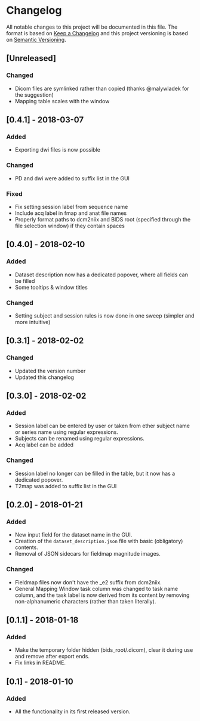 #  Changelog
All notable changes to this project will be documented in this file.
The format is based on [Keep a Changelog](http://keepachangelog.com/en/1.0.0/)
and this project versioning is based on [Semantic Versioning](http://semver.org/spec/v2.0.0.html).

## [Unreleased]
### Changed
- Dicom files are symlinked rather than copied (thanks @malywladek for the suggestion)
- Mapping table scales with the window

## [0.4.1] - 2018-03-07
### Added
- Exporting dwi files is now possible

### Changed
- PD and dwi were added to suffix list in the GUI

### Fixed
- Fix setting session label from sequence name
- Include acq label in fmap and anat file names
- Properly format paths to dcm2niix and BIDS root (specified through the file selection window) if they contain spaces

## [0.4.0] - 2018-02-10
### Added
- Dataset description now has a dedicated popover, where all fields can be filled
- Some tooltips & window titles

### Changed
- Setting subject and session rules is now done in one sweep (simpler and more intuitive)

## [0.3.1] - 2018-02-02
### Changed
- Updated the version number
- Updated this changelog

## [0.3.0] - 2018-02-02
### Added
- Session label can be entered by user or taken from ether subject name or series name using regular expressions.
- Subjects can be renamed using regular expressions.
- Acq label can be added

### Changed
- Session label no longer can be filled in the table, but it now has a dedicated popover.
- T2map was added to suffix list in the GUI

## [0.2.0] - 2018-01-21
### Added
- New input field for the dataset name in the GUI.
- Creation of the `dataset_description.json` file with basic (obligatory) contents.
- Removal of JSON sidecars for fieldmap magnitude images.

### Changed
- Fieldmap files now don't have the _e2 suffix from dcm2niix.
- General Mapping Window task column was changed to task name column, and the task label is now derived from its content by removing non-alphanumeric characters (rather than taken literally).

## [0.1.1] - 2018-01-18
### Added
- Make the temporary folder hidden (bids_root/.dicom), clear it during use and remove after export ends.
- Fix links in README.

## [0.1] - 2018-01-10
### Added
- All the functionality in its first released version.
